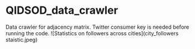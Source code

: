 # QIDSOD_data_crawler
Data crawler for adjacency matrix. Twitter consumer key is needed before running the code.
![Statistics on followers across cities](city_followers staistic.jpeg)
